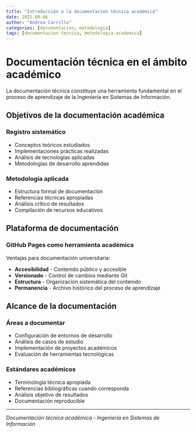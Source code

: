 ```yaml
---
title: "Introducción a la documentación técnica académica"
date: 2025-08-06
author: "Andrea Carrillo"
categories: [documentacion, metodologia]
tags: [documentacion-tecnica, metodologia-academica]
---
```


# Documentación técnica en el ámbito académico

La documentación técnica constituye una herramienta fundamental en el proceso de aprendizaje de la Ingeniería en Sistemas de Información.

## Objetivos de la documentación académica

### Registro sistemático

- Conceptos teóricos estudiados
- Implementaciones prácticas realizadas
- Análisis de tecnologías aplicadas
- Metodologías de desarrollo aprendidas

### Metodología aplicada

- Estructura formal de documentación
- Referencias técnicas apropiadas
- Análisis crítico de resultados
- Compilación de recursos educativos

## Plataforma de documentación

### GitHub Pages como herramienta académica

Ventajas para documentación universitaria:

- **Accesibilidad** - Contenido público y accesible
- **Versionado** - Control de cambios mediante Git
- **Estructura** - Organización sistemática del contenido
- **Permanencia** - Archivo histórico del proceso de aprendizaje

## Alcance de la documentación

### Áreas a documentar

- Configuración de entornos de desarrollo
- Análisis de casos de estudio
- Implementación de proyectos académicos
- Evaluación de herramientas tecnológicas

### Estándares académicos

- Terminología técnica apropiada
- Referencias bibliográficas cuando corresponda
- Análisis objetivo de resultados
- Documentación reproducible

---

_Documentación técnica académica - Ingeniería en Sistemas de Información_
